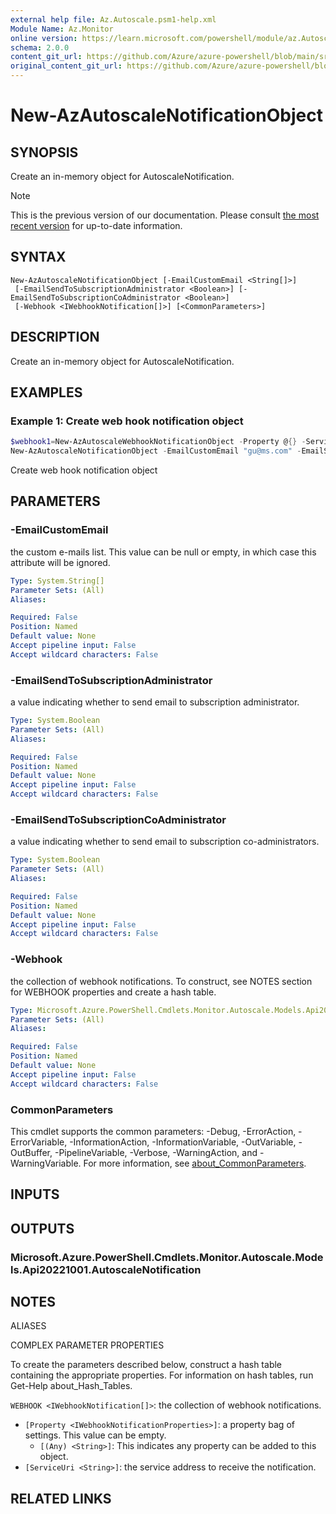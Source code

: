 ```yaml
---
external help file: Az.Autoscale.psm1-help.xml
Module Name: Az.Monitor
online version: https://learn.microsoft.com/powershell/module/az.Autoscale/new-AzAutoscaleNotificationObject
schema: 2.0.0
content_git_url: https://github.com/Azure/azure-powershell/blob/main/src/Monitor/Monitor/help/New-AzAutoscaleNotificationObject.md
original_content_git_url: https://github.com/Azure/azure-powershell/blob/main/src/Monitor/Monitor/help/New-AzAutoscaleNotificationObject.md
---
```


# New-AzAutoscaleNotificationObject

## SYNOPSIS
Create an in-memory object for AutoscaleNotification.

> [!NOTE]
>This is the previous version of our documentation. Please consult [the most recent version](/powershell/module/az.monitor/new-azautoscalenotificationobject) for up-to-date information.

## SYNTAX

```
New-AzAutoscaleNotificationObject [-EmailCustomEmail <String[]>]
 [-EmailSendToSubscriptionAdministrator <Boolean>] [-EmailSendToSubscriptionCoAdministrator <Boolean>]
 [-Webhook <IWebhookNotification[]>] [<CommonParameters>]
```

## DESCRIPTION
Create an in-memory object for AutoscaleNotification.

## EXAMPLES

### Example 1: Create web hook notification object
```powershell
$webhook1=New-AzAutoscaleWebhookNotificationObject -Property @{} -ServiceUri "http://myservice.com"
New-AzAutoscaleNotificationObject -EmailCustomEmail "gu@ms.com" -EmailSendToSubscriptionAdministrator $true -EmailSendToSubscriptionCoAdministrator $true -Webhook $webhook1
```

Create web hook notification object

## PARAMETERS

### -EmailCustomEmail
the custom e-mails list.
This value can be null or empty, in which case this attribute will be ignored.

```yaml
Type: System.String[]
Parameter Sets: (All)
Aliases:

Required: False
Position: Named
Default value: None
Accept pipeline input: False
Accept wildcard characters: False
```

### -EmailSendToSubscriptionAdministrator
a value indicating whether to send email to subscription administrator.

```yaml
Type: System.Boolean
Parameter Sets: (All)
Aliases:

Required: False
Position: Named
Default value: None
Accept pipeline input: False
Accept wildcard characters: False
```

### -EmailSendToSubscriptionCoAdministrator
a value indicating whether to send email to subscription co-administrators.

```yaml
Type: System.Boolean
Parameter Sets: (All)
Aliases:

Required: False
Position: Named
Default value: None
Accept pipeline input: False
Accept wildcard characters: False
```

### -Webhook
the collection of webhook notifications.
To construct, see NOTES section for WEBHOOK properties and create a hash table.

```yaml
Type: Microsoft.Azure.PowerShell.Cmdlets.Monitor.Autoscale.Models.Api20221001.IWebhookNotification[]
Parameter Sets: (All)
Aliases:

Required: False
Position: Named
Default value: None
Accept pipeline input: False
Accept wildcard characters: False
```

### CommonParameters
This cmdlet supports the common parameters: -Debug, -ErrorAction, -ErrorVariable, -InformationAction, -InformationVariable, -OutVariable, -OutBuffer, -PipelineVariable, -Verbose, -WarningAction, and -WarningVariable. For more information, see [about_CommonParameters](http://go.microsoft.com/fwlink/?LinkID=113216).

## INPUTS

## OUTPUTS

### Microsoft.Azure.PowerShell.Cmdlets.Monitor.Autoscale.Models.Api20221001.AutoscaleNotification

## NOTES

ALIASES

COMPLEX PARAMETER PROPERTIES

To create the parameters described below, construct a hash table containing the appropriate properties. For information on hash tables, run Get-Help about_Hash_Tables.


`WEBHOOK <IWebhookNotification[]>`: the collection of webhook notifications.
  - `[Property <IWebhookNotificationProperties>]`: a property bag of settings. This value can be empty.
    - `[(Any) <String>]`: This indicates any property can be added to this object.
  - `[ServiceUri <String>]`: the service address to receive the notification.

## RELATED LINKS
